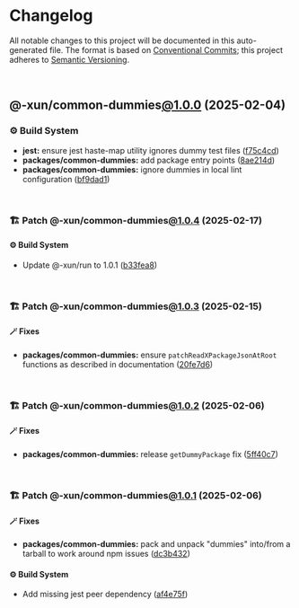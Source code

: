 # Changelog

All notable changes to this project will be documented in this auto-generated
file. The format is based on [Conventional Commits][1];
this project adheres to [Semantic Versioning][2].

<br />

## @-xun/common-dummies[@1.0.0][3] (2025-02-04)

### ⚙️ Build System

- **jest:** ensure jest haste-map utility ignores dummy test files ([f75c4cd][4])
- **packages/common-dummies:** add package entry points ([8ae214d][5])
- **packages/common-dummies:** ignore dummies in local lint configuration ([bf9dad1][6])

<br />

### 🏗️ Patch @-xun/common-dummies[@1.0.4][7] (2025-02-17)

#### ⚙️ Build System

- Update @-xun/run to 1.0.1 ([b33fea8][8])

<br />

### 🏗️ Patch @-xun/common-dummies[@1.0.3][9] (2025-02-15)

#### 🪄 Fixes

- **packages/common-dummies:** ensure `patchReadXPackageJsonAtRoot` functions as described in documentation ([20fe7d6][10])

<br />

### 🏗️ Patch @-xun/common-dummies[@1.0.2][11] (2025-02-06)

#### 🪄 Fixes

- **packages/common-dummies:** release `getDummyPackage` fix ([5ff40c7][12])

<br />

### 🏗️ Patch @-xun/common-dummies[@1.0.1][13] (2025-02-06)

#### 🪄 Fixes

- **packages/common-dummies:** pack and unpack "dummies" into/from a tarball to work around npm issues ([dc3b432][14])

#### ⚙️ Build System

- Add missing jest peer dependency ([af4e75f][15])

[1]: https://conventionalcommits.org
[2]: https://semver.org
[3]: https://github.com/Xunnamius/test-utils/compare/8ae214d3b2af53c3db3a28f45d32879c57e7abed...@-xun/common-dummies@1.0.0
[4]: https://github.com/Xunnamius/test-utils/commit/f75c4cd929f5d1720d466436ad2ee5c68cced170
[5]: https://github.com/Xunnamius/test-utils/commit/8ae214d3b2af53c3db3a28f45d32879c57e7abed
[6]: https://github.com/Xunnamius/test-utils/commit/bf9dad1dc32da28cbc1e037209c9470095d7efa6
[7]: https://github.com/Xunnamius/test-utils/compare/@-xun/common-dummies@1.0.3...@-xun/common-dummies@1.0.4
[8]: https://github.com/Xunnamius/test-utils/commit/b33fea8db53369e4e821d273ed05fd0d4c91b749
[9]: https://github.com/Xunnamius/test-utils/compare/@-xun/common-dummies@1.0.2...@-xun/common-dummies@1.0.3
[10]: https://github.com/Xunnamius/test-utils/commit/20fe7d62494fb77ea173fac80554b55d46ebc25a
[11]: https://github.com/Xunnamius/test-utils/compare/@-xun/common-dummies@1.0.1...@-xun/common-dummies@1.0.2
[12]: https://github.com/Xunnamius/test-utils/commit/5ff40c77a98ed0a1d0df44772fe12318f1efb439
[13]: https://github.com/Xunnamius/test-utils/compare/@-xun/common-dummies@1.0.0...@-xun/common-dummies@1.0.1
[14]: https://github.com/Xunnamius/test-utils/commit/dc3b432f6d15898a8396cf56c73f03cafcecb7a9
[15]: https://github.com/Xunnamius/test-utils/commit/af4e75f9b436c758cd44a902f489c5640d8b2b47
